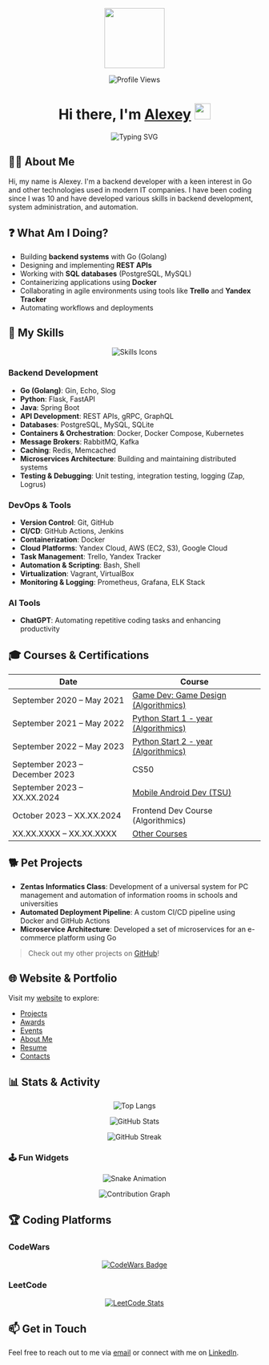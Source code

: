<p align="center"><img src="https://i.postimg.cc/prj0Gzpw/image-1.png" alt="" width="120" height="120" /></p>
<p align="center"><img src="https://komarev.com/ghpvc/?username=antalkon&style=flat-square&color=blue" alt="Profile Views"/></p>

<h1 align="center">
  Hi there, I'm 
  <a href="https://antalkon.ru/" target="_blank">Alexey</a> 
  <img src="https://github.com/blackcater/blackcater/raw/main/images/Hi.gif" height="32"/>
</h1>

<p align="center">
  <img src="https://readme-typing-svg.herokuapp.com?font=Fira+Code&weight=200&size=17&pause=1000&width=435&lines=Backend+Developer+with+a+focus+on+Go;Passionate+about+IT+and+System+Development" alt="Typing SVG"/>
</p>

## 🧑‍💻 About Me
Hi, my name is Alexey. I'm a backend developer with a keen interest in Go and other technologies used in modern IT companies. I have been coding since I was 10 and have developed various skills in backend development, system administration, and automation.

## ❓ What Am I Doing?
- Building **backend systems** with Go (Golang)
- Designing and implementing **REST APIs**
- Working with **SQL databases** (PostgreSQL, MySQL)
- Containerizing applications using **Docker**
- Collaborating in agile environments using tools like **Trello** and **Yandex Tracker**
- Automating workflows and deployments

## 💪 My Skills

<div align="center">
  <img src="https://skillicons.dev/icons?i=go,docker,kubernetes,postgresql,mysql,redis,python,git,linux,bash,github,vscode&theme=dark" alt="Skills Icons"/>
</div>

### Backend Development
- **Go (Golang)**: Gin, Echo, Slog
- **Python**: Flask, FastAPI
- **Java**: Spring Boot
- **API Development**: REST APIs, gRPC, GraphQL
- **Databases**: PostgreSQL, MySQL, SQLite
- **Containers & Orchestration**: Docker, Docker Compose, Kubernetes
- **Message Brokers**: RabbitMQ, Kafka
- **Caching**: Redis, Memcached
- **Microservices Architecture**: Building and maintaining distributed systems
- **Testing & Debugging**: Unit testing, integration testing, logging (Zap, Logrus)

### DevOps & Tools
- **Version Control**: Git, GitHub
- **CI/CD**: GitHub Actions, Jenkins
- **Containerization**: Docker
- **Cloud Platforms**: Yandex Cloud, AWS (EC2, S3), Google Cloud
- **Task Management**: Trello, Yandex Tracker
- **Automation & Scripting**: Bash, Shell
- **Virtualization**: Vagrant, VirtualBox
- **Monitoring & Logging**: Prometheus, Grafana, ELK Stack

### AI Tools
- **ChatGPT**: Automating repetitive coding tasks and enhancing productivity

## 🎓 Courses & Certifications
| Date                        | Course                                                                 |
|-----------------------------|------------------------------------------------------------------------|
| September 2020 – May 2021   | [Game Dev: Game Design (Algorithmics)](https://github.com/antalkon/antalkon/blob/main/courses/Algoritmika_gameDesign.jpg) |
| September 2021 – May 2022   | [Python Start 1 - year (Algorithmics)](https://github.com/antalkon/antalkon/blob/main/courses/Algorimika_PythonDev.jpg) |
| September 2022 – May 2023   | [Python Start 2 - year (Algorithmics)](https://github.com/antalkon/antalkon/blob/main/courses/Algorimika_PythonDev.jpg) |
| September 2023 – December 2023 | CS50 | edX platform OFFLINE (Harvard University)                    |
| September 2023 – XX.XX.2024 | [Mobile Android Dev (TSU)](https://github.com/antalkon/antalkon/blob/main/courses/M1_TGU_androidMobileDev.pdf) |
| October 2023 – XX.XX.2024   | Frontend Dev Course (Algorithmics)                                    |
| XX.XX.XXXX – XX.XX.XXXX     | [Other Courses](https://github.com/antalkon/antalkon/tree/main/courses) |

## 🐕 Pet Projects
- **Zentas Informatics Class**: Development of a universal system for PC management and automation of information rooms in schools and universities
- **Automated Deployment Pipeline**: A custom CI/CD pipeline using Docker and GitHub Actions
- **Microservice Architecture**: Developed a set of microservices for an e-commerce platform using Go

> Check out my other projects on [GitHub](https://github.com/antalkon)!

## 🌐 Website & Portfolio
Visit my [website](https://antalkon.ru/) to explore:
- [Projects](https://antalkon.ru/projects)
- [Awards](https://antalkon.ru/awards)
- [Events](https://antalkon.ru/events)
- [About Me](https://antalkon.ru/about)
- [Resume](https://antalkon.ru/resume)
- [Contacts](https://antalkon.ru/contact)

## 📊 Stats & Activity
<p align="center">
  <img src="https://github-readme-stats.vercel.app/api/top-langs/?username=antalkon&layout=compact&theme=dark" alt="Top Langs"/>
</p>
<p align="center">
  <img src="https://github-readme-stats.vercel.app/api?username=antalkon&show_icons=true&theme=dark" alt="GitHub Stats"/>
</p>
<p align="center">
  <img src="https://github-readme-streak-stats.herokuapp.com/?user=antalkon&theme=dark" alt="GitHub Streak"/>
</p>

### 🕹️ Fun Widgets
<p align="center">
  <img src="https://github.com/antalkon/antalkon/blob/output/github-contribution-grid-snake.svg" alt="Snake Animation"/>
</p>
<p align="center">
  <img src="https://activity-graph.herokuapp.com/graph?username=antalkon&theme=react-dark&hide_border=true&area=true" alt="Contribution Graph"/>
</p>

## 🏆 Coding Platforms
### CodeWars
<p align="center">
  <a href="https://www.codewars.com/users/AlexBrosHHH">
    <img src="https://www.codewars.com/users/AlexBrosHHH/badges/large" alt="CodeWars Badge"/>
  </a>
</p>

### LeetCode
<p align="center">
  <a href="https://leetcode.com/antalkon789">
    <img src="https://leetcode-stats-six.vercel.app/api?username=antalkon789&theme=dark" alt="LeetCode Stats"/>
  </a>
</p>

## 📫 Get in Touch
Feel free to reach out to me via [email](mailto:alex@example.com) or connect with me on [LinkedIn](https://www.linkedin.com/in/alexey/).
